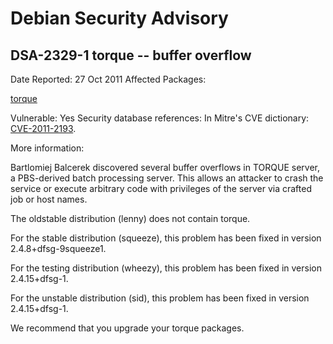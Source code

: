 
Debian Security Advisory
========================


DSA-2329-1 torque -- buffer overflow
------------------------------------



Date Reported:
27 Oct 2011
Affected Packages:

[torque](https://packages.debian.org/src:torque)

Vulnerable:
Yes
Security database references:
In Mitre's CVE dictionary: [CVE-2011-2193](https://security-tracker.debian.org/tracker/CVE-2011-2193).  

More information:

Bartlomiej Balcerek discovered several buffer overflows in TORQUE server,
a PBS-derived batch processing server. This allows an attacker to crash the
service or execute arbitrary code with privileges of the server via crafted
job or host names.


The oldstable distribution (lenny) does not contain torque.


For the stable distribution (squeeze), this problem has been fixed in
version 2.4.8+dfsg-9squeeze1.


For the testing distribution (wheezy), this problem has been fixed in
version 2.4.15+dfsg-1.


For the unstable distribution (sid), this problem has been fixed in
version 2.4.15+dfsg-1.


We recommend that you upgrade your torque packages.






